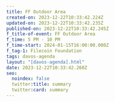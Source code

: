 ```yaml
---
title: FF Outdoor Area
created-on: 2023-12-22T10:33:42.224Z
updated-on: 2023-12-22T10:33:42.235Z
published-on: 2023-12-22T10:33:42.245Z
f_title-of-event: FF Outdoor Area
f_time: 5 PM - 10 PM
f_time-start: 2024-01-15T16:00:00.000Z
f_tag-1: Filecoin Foundation
tags: davos-agenda
layout: "[davos-agenda].html"
date: 2023-12-22T10:33:42.260Z
seo:
  noindex: false
  twitter:title: summary
  twitter:card: summary
---
```

